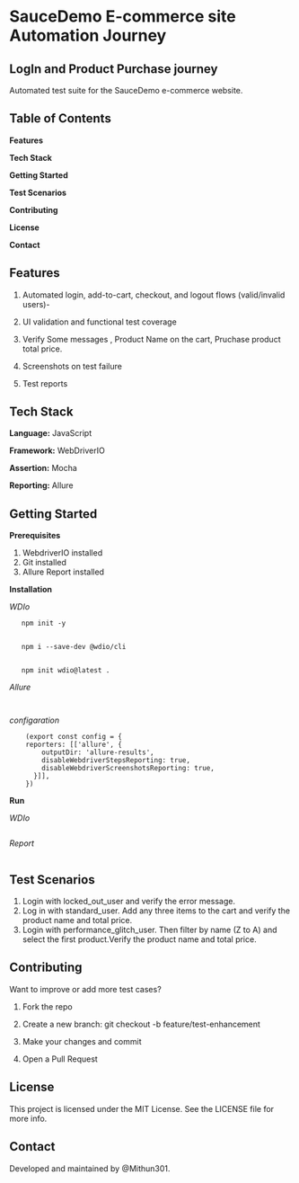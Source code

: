 # SauceDemo E-commerce site Automation Journey

## LogIn and Product Purchase journey

Automated test suite for the SauceDemo e-commerce website. 
## Table of Contents
**Features**

**Tech Stack**

**Getting Started**

**Test Scenarios**

**Contributing**

**License**

**Contact**

## Features
1. Automated login, add-to-cart, checkout, and logout flows (valid/invalid users)-

2. UI validation and functional test coverage

3. Verify Some messages , Product Name on the cart, Pruchase product total price.

4. Screenshots on test failure

5. Test reports 

## Tech Stack

**Language:** JavaScript 

**Framework:** WebDriverIO 

**Assertion:**  Mocha 

**Reporting:** Allure

## Getting Started

**Prerequisites**
1. WebdriverIO installed
2. Git installed
3. Allure Report installed

**Installation**

*WDIo*

```
   npm init -y
```
```

   npm i --save-dev @wdio/cli
```
```

   npm init wdio@latest .
```
*Allure*

``` npm install @wdio/allure-reporter --save-dev
```


``` npm i allure-commandline
```



*configaration*

```
    (export const config = {
    reporters: [['allure', {
        outputDir: 'allure-results',
        disableWebdriverStepsReporting: true,
        disableWebdriverScreenshotsReporting: true,
      }]],
    })
```





**Run**

*WDIo*

``` npx wdio run ./wdio.conf.js
```


*Report*

``` allure generate  allure-results --clean && allure open allure-report
```




## Test Scenarios

1. Login with locked_out_user and verify the error message.
2. Log in with standard_user. Add any three items to the cart and verify the product name and total price.
3. Login with performance_glitch_user. Then filter by name (Z to A) and select the first product.Verify the product name and total price.

## Contributing
Want to improve or add more test cases?
1. Fork the repo

2. Create a new branch: git checkout -b feature/test-enhancement

3. Make your changes and commit

4. Open a Pull Request


## License
This project is licensed under the MIT License.
See the LICENSE file for more info.

## Contact
Developed and maintained by @Mithun301.












